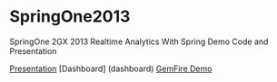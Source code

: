 SpringOne2013
=============

SpringOne 2GX 2013 Realtime Analytics With Spring Demo Code and Presentation

[Presentation](presentation)
[Dashboard] (dashboard)
[GemFire Demo](gemfire-demo)
